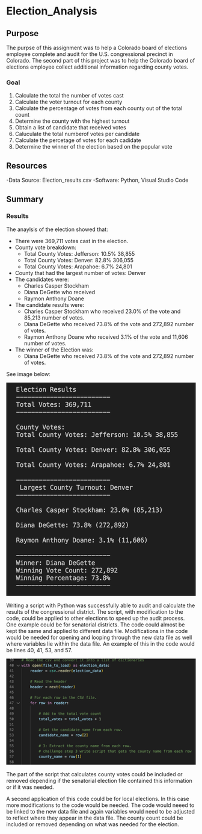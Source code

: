 # **Election_Analysis**

## **Purpose**
The purpse of this assignment was to help a Colorado board of elections employee complete and audit for the U.S. congressional precinct in Colorado. The second part of this project was to help the Colorado board of elections employee collect additional information regarding county votes.

### **Goal**
1. Calculate the total the number of votes cast
2. Calculate the voter turnout for each county
3. Calculate the percentage of votes from each county out of the total count
4. Determine the county with the highest turnout
5. Obtain a list of candidate that received votes
6. Caluculate the total numberof votes per candidate
7. Calculate the percetage of votes for each cadidate
8. Determine the winner of the election based on the popular vote

## **Resources**
-Data Source: Election_results.csv
-Software: Python, Visual Studio Code

## **Summary**
### **Results**
The anaylsis of the election showed that:
- There were 369,711 votes cast in the election.
- County vote breakdown:
  - Total County Votes: Jefferson: 10.5% 38,855
  - Total County Votes: Denver: 82.8% 306,055
  - Total County Votes: Arapahoe: 6.7% 24,801
- County that had the largest number of votes: Denver
- The candidates were:
  - Charles Casper Stockham
  - Diana DeGette who received
  - Raymon Anthony Doane
- The candidate results were:
  - Charles Casper Stockham who received 23.0% of the vote and 85,213 number of votes.
  - Diana DeGette who received 73.8% of the vote and 272,892 number of votes.
  - Raymon Anthony Doane who received 3.1% of the vote and 11,606 number of votes.
- The winner of the Election was:
  - Diana DeGette who received 73.8% of the vote and 272,892 number of votes.

See image below:

![this is an image](results.png)

Writing a script with Python was successfully able to audit and calculate the results of the congressional district. The script, with modification to the code, could be applied to other elections to speed up the audit process. One example could be for senatorial districts. The code could almost be kept the same and applied to different data file. Modifications in the code would be needed for opening and looping through the new data file as well where variables lie within the data file. An example of this in the code would be lines 40, 41, 53, and 57.

![code example](code.png)

The part of the script that calculates county votes could be included or removed depending if the senatorial election file contained this information or if it was needed.

A second application of this code could be for local elections. In this case more modifications to the code would be needed. The code would neeed to be linked to the new data file and again variables would need to be adjusted to reflect where they appear in the data file. The county count could be included or removed depending on what was needed for the election.





